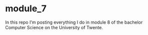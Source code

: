 # module_7
In this repo I'm posting everything I do in module 8 of the bachelor Computer Science on the University of Twente. 
